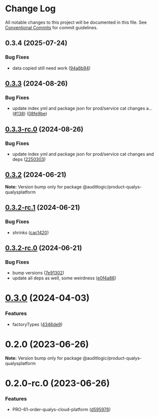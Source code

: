 # Change Log

All notable changes to this project will be documented in this file.
See [Conventional Commits](https://conventionalcommits.org) for commit guidelines.

## 0.3.4 (2025-07-24)


### Bug Fixes

* data copied still need work ([94a6b94](https://github.com/zerobias-org/product/commit/94a6b942fb0516367548599d739529536132755a))





## [0.3.3](https://github.com/auditlogic/product/compare/@auditlogic/product-qualys-qualysplatform@0.3.2...@auditlogic/product-qualys-qualysplatform@0.3.3) (2024-08-26)


### Bug Fixes

* update index yml and package json for prod/service cat changes a… ([#138](https://github.com/auditlogic/product/issues/138)) ([08fe9be](https://github.com/auditlogic/product/commit/08fe9beb1c8457462a19bc69caa02e6212d97e1a))





## [0.3.3-rc.0](https://github.com/auditlogic/product/compare/@auditlogic/product-qualys-qualysplatform@0.3.2...@auditlogic/product-qualys-qualysplatform@0.3.3-rc.0) (2024-08-26)


### Bug Fixes

* update index yml and package json for prod/service cat changes and deps ([2250303](https://github.com/auditlogic/product/commit/225030363a363608240135b7ebed386b28f01e4b))





## [0.3.2](https://github.com/auditlogic/product/compare/@auditlogic/product-qualys-qualysplatform@0.3.2-rc.1...@auditlogic/product-qualys-qualysplatform@0.3.2) (2024-06-21)

**Note:** Version bump only for package @auditlogic/product-qualys-qualysplatform





## [0.3.2-rc.1](https://github.com/auditlogic/product/compare/@auditlogic/product-qualys-qualysplatform@0.3.2-rc.0...@auditlogic/product-qualys-qualysplatform@0.3.2-rc.1) (2024-06-21)


### Bug Fixes

* shrinks ([cac1420](https://github.com/auditlogic/product/commit/cac14200fefcd8183ab69fe89a47bd3f70f563e9))





## [0.3.2-rc.0](https://github.com/auditlogic/product/compare/@auditlogic/product-qualys-qualysplatform@0.3.0...@auditlogic/product-qualys-qualysplatform@0.3.2-rc.0) (2024-06-21)


### Bug Fixes

* bump versions ([7e91302](https://github.com/auditlogic/product/commit/7e913023b8b312150ed7762c32fbbe616be71de5))
* update all deps as well, some weirdness ([e0f4a86](https://github.com/auditlogic/product/commit/e0f4a864714e2d3de6bbf3da014d5312fe53be2f))





# [0.3.0](https://github.com/auditlogic/product/compare/@auditlogic/product-qualys-qualysplatform@0.2.0...@auditlogic/product-qualys-qualysplatform@0.3.0) (2024-04-03)


### Features

* factoryTypes ([4346de9](https://github.com/auditlogic/product/commit/4346de92693aee892fccf725338ffc7b80ab182b))





# 0.2.0 (2023-06-26)

**Note:** Version bump only for package @auditlogic/product-qualys-qualysplatform





# 0.2.0-rc.0 (2023-06-26)


### Features

* PRO-61-order-qualys-cloud-platform ([d595978](https://github.com/auditlogic/product/commit/d59597852d525439ffe6709ce88f599f142370c9))
